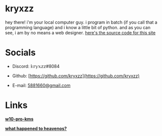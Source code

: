 # **kryxzz**
hey there! i'm your local computer guy. i program in batch (if you call that a programming language) and i know a little bit of python. and as you can see, i am by no means a web designer. [here's the source code for this site](https://github.com/wjk4/wjk4.github.io)

# **Socials**

- Discord: 𝕜𝕣𝕪𝕩𝕫𝕫#8084

- Github: [https://github.com/kryxzz](https://github.com/kryxzz)

- E-mail: 5881660@gmail.com

# Links

  **[w10-pro-kms](https://github.com/wjk4/w10-pro-kms)**
  
  **[what happened to heavenos?](https://github.com/wjk4/HeavenOS-ARCHIVED)**
  
  
  
  
  
  
  
  
